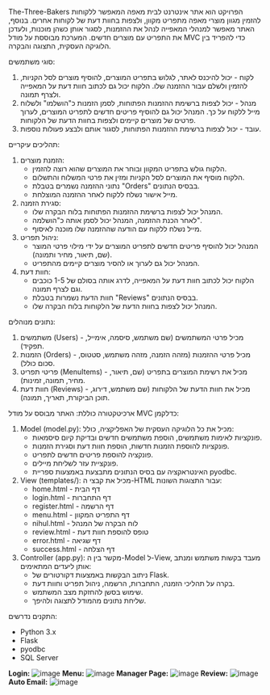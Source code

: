 The-Three-Bakers
הפרויקט הוא אתר אינטרנט לבית מאפה המאפשר ללקוחות להזמין מגוון מוצרי מאפה מתפריט מקוון, ולצפות בחוות דעת של לקוחות אחרים. בנוסף, האתר מאפשר למנהלי המאפייה לנהל את ההזמנות, לסגור אותן כשהן מוכנות, ולעדכן את התפריט עם מוצרים חדשים. המערכת מבוססת על מודל MVC כדי להפריד בין הלוגיקה העסקית, התצוגה והבקרה.

סוגי משתמשים:
1. לקוח - יכול להיכנס לאתר, לגלוש בתפריט המוצרים, להוסיף מוצרים לסל הקניות, להזמין ולשלם עבור ההזמנה שלו. הלקוח יכול גם לכתוב חוות דעת על המאפייה ולצרף תמונה.
2. מנהל - יכול לצפות ברשימת ההזמנות הפתוחות, לסמן הזמנות כ"הושלמו" ולשלוח מייל ללקוח על כך. המנהל יכול גם להוסיף פריטים חדשים לתפריט המוצרים, לערוך פרטים של מוצרים קיימים ולצפות בחוות הדעת של הלקוחות.
3. עובד - יכול לצפות ברשימת ההזמנות הפתוחות, לסגור אותם ולבצע פעולות נוספות.

תהליכים עיקריים:
1. הזמנת מוצרים:
   - הלקוח גולש בתפריט המקוון ובוחר את המוצרים שהוא רוצה להזמין.
   - הלקוח מוסיף את המוצרים לסל הקניות ומזין את פרטי המשלוח והתשלום.
   - נתוני ההזמנה נשמרים בטבלת "Orders" בבסיס הנתונים.
   - מייל אישור נשלח ללקוח לאחר ההזמנה המוצלחת.
2. סגירת הזמנה:
   - המנהל יכול לצפות ברשימת ההזמנות הפתוחות בלוח הבקרה שלו.
   - לאחר הכנת ההזמנה, המנהל יכול לסמן אותה כ"הושלמה".
   - מייל נשלח ללקוח עם הודעה שההזמנה שלו מוכנה לאיסוף.
3. ניהול תפריט:
   - המנהל יכול להוסיף פריטים חדשים לתפריט המוצרים על ידי מילוי פרטי המוצר (שם, תיאור, מחיר ותמונה).
   - המנהל יכול גם לערוך או להסיר מוצרים קיימים מהתפריט.
4. חוות דעת:
   - הלקוח יכול לכתוב חוות דעת על המאפייה, לדרג אותה בסולם של 1-5 כוכבים וגם לצרף תמונה.
   - חוות הדעת נשמרות בטבלת "Reviews" בבסיס הנתונים.
   - המנהל יכול לצפות בחוות הדעת של הלקוחות בלוח הבקרה שלו.

נתונים מנוהלים:
1. משתמשים (Users) - מכיל פרטי המשתמשים (שם משתמש, סיסמה, אימייל, תפקיד).
2. הזמנות (Orders) - מכיל פרטי ההזמנות (מזהה הזמנה, מזהה משתמש, סטטוס, סכום כולל).
3. פריטי תפריט (MenuItems) - מכיל את רשימת המוצרים בתפריט (שם, תיאור, מחיר, תמונה, זמינות).
4. חוות דעת (Reviews) - מכיל את חוות הדעת של הלקוחות (שם משתמש, דירוג, תוכן הביקורת, תאריך, תמונה).

ארכיטקטורה כוללת:
האתר מבוסס על מודל MVC כדלקמן:

1. Model (model.py): מכיל את כל הלוגיקה העסקית של האפליקציה, כולל:
   - פונקציות לאימות משתמשים, הוספת משתמשים חדשים ובדיקת קיום סיסמאות.
   - פונקציות להוספת הזמנות חדשות, הוספת חוות דעת וסגירת הזמנות.
   - פונקציה להוספת פריטים חדשים לתפריט.
   - פונקציית עזר לשליחת מיילים.
   - האינטראקציה עם בסיס הנתונים מתבצעת באמצעות ספריית pyodbc.
2. View (templates/): מכיל את קבצי ה-HTML עבור התצוגות השונות:
   - home.html - דף הבית
   - login.html - דף התחברות
   - register.html - דף הרשמה
   - menu.html - דף התפריט המקוון
   - nihul.html - לוח הבקרה של המנהל
   - review.html - טופס להוספת חוות דעת
   - error.html - דף שגיאה
   - success.html - דף הצלחה
3. Controller (app.py): מקשר בין ה-Model ל-View, מעבד בקשות משתמש ומנתב אותן ליעדים המתאימים:
   - ניתוב הבקשות באמצעות דקורטורים של Flask.
   - בקרה על תהליכי הזמנה, התחברות, הרשמה, ניהול תפריט וחוות דעת.
   - שימוש בסשן להחזקת מצב המשתמש.
   - שליחת נתונים מהמודל לתצוגה ולהיפך.

התקנים נדרשים:
- Python 3.x
- Flask
- pyodbc
- SQL Server

**Login:**
![image](https://github.com/kobisenado2000/The-Three-Bakers/assets/170872792/ce8e705e-05b4-40d3-96ed-8c54fbe6d0ef)
**Menu:**
![image](https://github.com/kobisenado2000/The-Three-Bakers/assets/170872792/bc229004-04a8-4bab-8bee-029034fe1c24)
**Manager Page:**
![image](https://github.com/kobisenado2000/The-Three-Bakers/assets/170872792/d71a21b8-3009-4ed4-be12-92356d96e14d)
**Review:**
![image](https://github.com/kobisenado2000/The-Three-Bakers/assets/170872792/78f4011d-1fb7-45b3-8a95-98ac06733a4a)
**Auto Email:**
![image](https://github.com/kobisenado2000/The-Three-Bakers/assets/170872792/bc9d8e40-53e3-4b28-b3e0-d5d20d529786)



